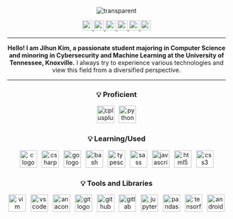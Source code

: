 <div align="center"> 
  
![transparent](https://capsule-render.vercel.app/api?type=transparent&fontColor=57b5dc&text=Jihun's%20GitHub&height=100&fontSize=72&desc=Welcome!&descAlignY=17&descAlign=36)

  <a href="https://www.linkedin.com/in/jihunkimcode" target="_blank" rel="noopener noreferrer">
      <img src="https://img.shields.io/badge/LinkedIn-0A66C2?style=flat-square&logo=linkedin&logoColor=white" height="23"/>
  </a>
  <a href="mailto:jiunkim8@gmail.com" target="_blank" rel="noopener noreferrer">
    <img src="https://img.shields.io/badge/Gmail-EA4335?style=flat-square&logo=gmail&logoColor=white" height="23"/>
  </a>
  <a href="https://jihunkimcode.github.io/Files/Kim_Jihun%20Resume.pdf" target="_blank" rel="noopener noreferrer">
    <img src="https://img.shields.io/badge/Resume-000000?style=flat-square&logo=github&logoColor=white" height="23"/>
  </a>
  <a href="https://www.notion.so/38d713a7a15444e3b93f6999ff29e284?v=348df73b8b5b49158586d3ba11b25865" target="_blank" rel="noopener noreferrer">
    <img src="https://img.shields.io/badge/Personal Projects-000000?style=flat-square&logo=notion&logoColor=white" height="23"/>
  </a>
  <a href="https://github.com/JihunKimCode?tab=repositories" target="_blank" rel="noopener noreferrer">
    <img src="https://img.shields.io/badge/Github Repositories-181717?style=flat-square&logo=github&logoColor=white" height="23"/>
  </a>
  <a href="https://jihunkimcode.github.io" target="_blank" rel="noopener noreferrer">
    <img src="https://img.shields.io/badge/Virtual Portfolio-181717?style=flat-square&logo=github&logoColor=white" height="23"/>
  </a>
  
---

**Hello! I am Jihun Kim, a passionate student majoring in Computer Science and minoring in Cybersecurity and Machine Learning at the University of Tennessee, Knoxville.** I always try to experience various technologies and view this field from a diversified perspective.

---

<h3 align="center">💡 Proficient</h3>

<div align="center">
  <img src="https://skillicons.dev/icons?i=cpp" height="40" alt="cplusplus logo"  />
  <img width="3" />
  <img src="https://skillicons.dev/icons?i=py" height="40" alt="python logo"  />
</div>

<h3 align="center">💡 Learning/Used</h3>

<div align="center">
  <img src="https://skillicons.dev/icons?i=c" height="40" alt="c logo"  />
  <img width="3" />
  <img src="https://skillicons.dev/icons?i=cs" height="40" alt="csharp logo"  />
  <img width="3" />
  <img src="https://skillicons.dev/icons?i=go" height="40" alt="go logo"  />
  <img width="3" />
  <img src="https://skillicons.dev/icons?i=bash" height="40" alt="bash logo"  />
  <img width="3" />
  <img src="https://skillicons.dev/icons?i=ts" height="40" alt="typescript logo"  />
  <img width="3" />
  <img src="https://skillicons.dev/icons?i=sass" height="40" alt="sass logo"  />
  <img width="3" />
  <img src="https://skillicons.dev/icons?i=js" height="40" alt="javascript logo"  />
  <img width="3" />
  <img src="https://skillicons.dev/icons?i=html" height="40" alt="html5 logo"  />
  <img width="3" />
  <img src="https://skillicons.dev/icons?i=css" height="40" alt="css3 logo"  />
</div>

<h3 align="center">💡 Tools and Libraries</h3>

<div align="center">
  <img src="https://skillicons.dev/icons?i=vim" height="40" alt="vim logo"  />
  <img width="3" />
  <img src="https://skillicons.dev/icons?i=vscode" height="40" alt="vscode logo"  />
  <img width="3" />
  <img src="https://cdn.jsdelivr.net/gh/devicons/devicon/icons/anaconda/anaconda-original.svg" height="40" alt="anaconda logo"  />
  <img width="3" />
  <img src="https://skillicons.dev/icons?i=git" height="40" alt="git logo"  />
  <img width="3" />
  <img src="https://skillicons.dev/icons?i=github" height="40" alt="github logo"  />
  <img width="3" />
  <img src="https://skillicons.dev/icons?i=gitlab" height="40" alt="gitlab logo"  />
  <img width="3" />
  <img src="https://cdn.jsdelivr.net/gh/devicons/devicon/icons/jupyter/jupyter-original.svg" height="40" alt="jupyter logo"  />
  <img width="3" />
  <img src="https://cdn.jsdelivr.net/gh/devicons/devicon/icons/pandas/pandas-original.svg" height="40" alt="pandas logo"  />
  <img width="3" />
  <img src="https://skillicons.dev/icons?i=tensorflow" height="40" alt="tensorflow logo"  />
  <img width="3" />
  <img src="https://cdn.simpleicons.org/microsoftexcel/217346" height="40" alt="android logo"  />
</div>
